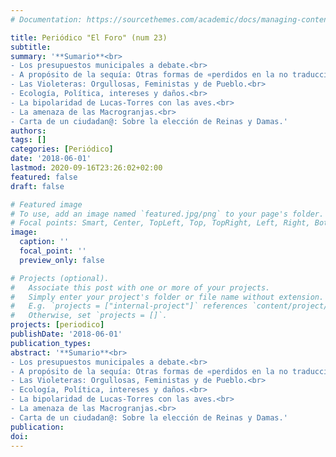 ```yaml
---
# Documentation: https://sourcethemes.com/academic/docs/managing-content/

title: Periódico "El Foro" (num 23)
subtitle: 
summary: '**Sumario**<br>
- Los presupuestos municipales a debate.<br>
- A propósito de la sequía: Otras formas de «perdidos en la no traducción».<br>
- Las Violeteras: Orgullosas, Feministas y de Pueblo.<br>
- Ecología, Política, intereses y daños.<br>
- La bipolaridad de Lucas-Torres con las aves.<br>
- La amenaza de las Macrogranjas.<br>
- Carta de un ciudadan@: Sobre la elección de Reinas y Damas.'
authors:
tags: []
categories: [Periódico]
date: '2018-06-01'
lastmod: 2020-09-16T23:26:02+02:00
featured: false
draft: false

# Featured image
# To use, add an image named `featured.jpg/png` to your page's folder.
# Focal points: Smart, Center, TopLeft, Top, TopRight, Left, Right, BottomLeft, Bottom, BottomRight.
image:
  caption: ''
  focal_point: ''
  preview_only: false

# Projects (optional).
#   Associate this post with one or more of your projects.
#   Simply enter your project's folder or file name without extension.
#   E.g. `projects = ["internal-project"]` references `content/project/deep-learning/index.md`.
#   Otherwise, set `projects = []`.
projects: [periodico]
publishDate: '2018-06-01'
publication_types:
abstract: '**Sumario**<br>
- Los presupuestos municipales a debate.<br>
- A propósito de la sequía: Otras formas de «perdidos en la no traducción».<br>
- Las Violeteras: Orgullosas, Feministas y de Pueblo.<br>
- Ecología, Política, intereses y daños.<br>
- La bipolaridad de Lucas-Torres con las aves.<br>
- La amenaza de las Macrogranjas.<br>
- Carta de un ciudadan@: Sobre la elección de Reinas y Damas.'
publication: 
doi:
---
```


